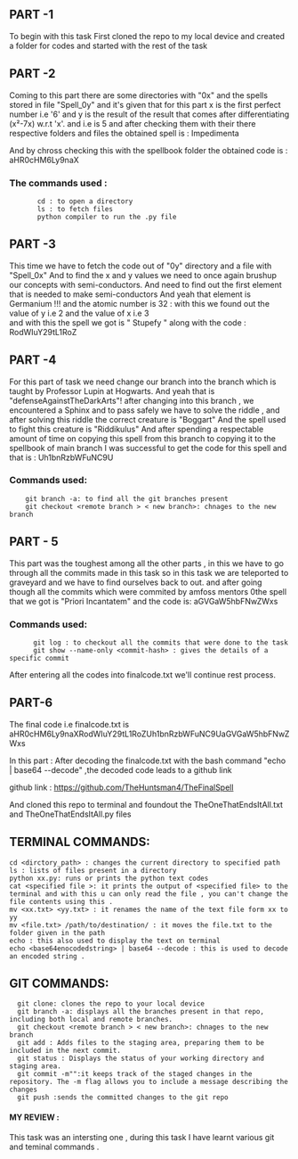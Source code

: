 ## PART -1
 To begin with this task 
             First cloned the repo to my local device and created a folder for codes and started with the rest of the task 
      
## PART -2 
 Coming to this part there are some directories with "0x" and the spells stored in file "Spell_0y"
     and it's given that for this part x is the first perfect number i.e '6' and y is the result of the result that comes after differentiating (x²-7x) w.r.t 'x'. and i.e is 5
 and after checking them with their there respective folders and files the obtained spell is : Impedimenta

And by chross checking this with the spellbook folder the obtained code is :
             aHR0cHM6Ly9naX
            
### The commands used :
           cd : to open a directory 
           ls : to fetch files
           python compiler to run the .py file
           
## PART -3
This time we have to fetch the code out of "0y" directory and a file with "Spell_0x"
    And to find the x and y values we need to once again brushup our concepts with semi-conductors. And need to find out the first element that is needed to make semi-conductors 
   And yeah that element is Germanium !!!
and the atomic number is 32 : with this we found out the value of y i.e 2 and the value of x i.e 3           
       and with this the spell we got is  " Stupefy " along with the code :    RodWIuY29tL1RoZ

## PART -4
For this part of task we need change our branch into the branch which is taught by Professor Lupin at Hogwarts. 
And yeah that is "defenseAgainstTheDarkArts"!
after changing into this branch , we encountered a Sphinx and to pass safely we have to solve the riddle , and after solving this riddle the correct creature is "Boggart" 
And the spell used to fight this creature is "Riddikulus"
     And after spending a respectable amount of time on copying this spell from this branch to copying it to the spellbook of main branch 
     I was successful to get the code for this spell and that is : Uh1bnRzbWFuNC9U
     
### Commands used:
        git branch -a: to find all the git branches present 
        git checkout <remote branch > < new branch>: chnages to the new branch 
         
        
        
## PART - 5
  This part was the toughest among all the other parts , in this we have to go through all the commits made in this task 
 so in this task we are teleported to graveyard and we have to find ourselves back to out. and after going though all the commits which were commited by amfoss mentors 0the spell that we got is "Priori Incantatem" and the code is: aGVGaW5hbFNwZWxs
                                       
### Commands used:
          git log : to checkout all the commits that were done to the task
          git show --name-only <commit-hash> : gives the details of a specific commit 
  
  After entering all the codes into finalcode.txt we'll continue rest process.
## PART-6
The final code i.e finalcode.txt is aHR0cHM6Ly9naXRodWIuY29tL1RoZUh1bnRzbWFuNC9UaGVGaW5hbFNwZWxs

In this part :
             After decoding the finalcode.txt with the bash command "echo <base64 encodedString> | base64 --decode" ,the decoded code leads to a github link 

 github link : https://github.com/TheHuntsman4/TheFinalSpell

And cloned this repo to terminal and foundout the TheOneThatEndsItAll.txt and TheOneThatEndsItAll.py files

## TERMINAL COMMANDS:
    cd <dirctory_path> : changes the current directory to specified path
    ls : lists of files present in a directory 
    python xx.py: runs or prints the python text codes
    cat <specified file >: it prints the output of <specified file> to the terminal and with this u can only read the file , you can't change the file contents using this .
    mv <xx.txt> <yy.txt> : it renames the name of the text file form xx to yy
    mv <file.txt> /path/to/destination/ : it moves the file.txt to the folder given in the path 
    echo : this also used to display the text on terminal
    echo <base64enocodedstring> | base64 --decode : this is used to decode an encoded string .
## GIT COMMANDS:
      git clone: clones the repo to your local device
      git branch -a: displays all the branches present in that repo, including both local and remote branches.
      git checkout <remote branch > < new branch>: chnages to the new branch 
      git add : Adds files to the staging area, preparing them to be included in the next commit.
      git status : Displays the status of your working directory and staging area.
      git commit -m"":it keeps track of the staged changes in the repository. The -m flag allows you to include a message describing the changes
      git push :sends the committed changes to the git repo 
      
#### MY REVIEW :
This task was an intersting one , during this task I have learnt various git and teminal commands .



